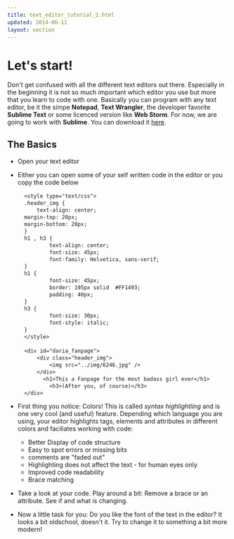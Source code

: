 ```yaml
---
title: text_editor_tutorial_2.html
updated: 2014-06-11
layout: section
---
```

# Let's start!

Don't get confused with all the different text editors out there. Especially in the beginning it is not so much important which editor you use but more that you learn to code with one. Basically you can program with any text editor, be it the simpe __Notepad__, __Text Wrangler__, the developer favorite __Sublime Text__ or some licenced version like __Web Storm__. For now, we are going to work with __Sublime__. You can download it [here](http://www.sublimetext.com/2).

## The Basics
 
* Open your text editor
* Either you can open some of your self written code in the editor or you copy the code below

        <style type="text/css">
        .header_img {
        	text-align: center;
	  	margin-top: 20px;
		margin-bottom: 20px;
        }
        h1 , h3 {
                text-align: center;
                font-size: 45px;
                font-family: Helvetica, sans-serif;
        }
        h1 {
                font-size: 45px;
                border: 195px solid  #FF1493;
                padding: 40px;
        }
        h3 {
                font-size: 30px;
                font-style: italic;
        }
        </style>
        
        <div id="daria_fanpage">
            <div class="header_img">
                <img src="../img/6246.jpg" />
            </div>
              <h1>This a Fanpage for the most badass girl ever</h1>
                <h3>(After you, of course)</h3>
        </div>

* First thing you notice: Colors!
This is called *syntax highlightling* and is one very cool (and useful) feature. Depending which language you are using, your editor highlights tags, elements and attributes in different colors and faciliates working with code: 

	- Better Display of code structure
	- Easy to spot errors or missing bits
	- comments are "faded out"
	- Highlighting does not affect the text - for human eyes only
	- Improved code readability
	- Brace matching 

* Take a look at your code. Play around a bit: Remove a brace or an attribute. See if and what is changing. 
* Now a little task for you: Do you like the font of the text in the editor? It looks a bit oldschool, doesn't it. Try to change it to something a bit more modern!

